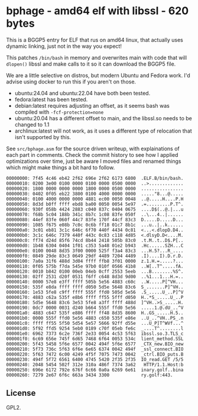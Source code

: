 # bphage - amd64 elf with libssl - 620 bytes

This is a BGGP5 entry for ELF that rus on amd64 linux, that actually uses
dynamic linking, just not in the way you expect!

This patches `/bin/bash` in memory and overwrites main with code that will 
`dlopen()` libssl and make calls to it so it can download the BGGP5 file.

We are a little selective on distros, but modern Ubuntu and Fedora work.
I'd advise using docker to run this if you aren't on those.
* ubuntu:24.04 and ubuntu:22.04 have both been tested.
* fedora:latest has been tested.
* debian:latest requires adjusting an offset, as it seems bash was compiled with
  `-fcf-protection=none`
* ubuntu:20.04 has a different offset to main, and the libssl.so needs to be
  changed to 1.1
* archlinux:latest will not work, as it uses a different type of relocation
  that isn't supported by this.

See `src/bphage.asm` for the source driven writeup, with explainations of each
part in comments.
Check the commit history to see how I applied optimizations over time, just be
aware I moved files and renamed things which might make things a bit hard to
follow.

```
00000000: 7f45 4c46 eb42 2f62 696e 2f62 6173 6800  .ELF.B/bin/bash.
00000010: 0200 3e00 0100 0000 0100 0000 0500 0000  ..>.............
00000020: 1800 0000 0000 0000 1800 0000 0500 0000  ................
00000030: 0402 0f05 eb22 3800 0100 4000 0000 0000  ....."8...@.....
00000040: 0100 4000 0000 0000 4881 ec00 0050 0048  ..@.....H....P.H
00000050: 8d3d b0ff ffff ebd8 ba00 0050 0054 5e97  .=.........P.T^.
00000060: 930f 058b 4424 2883 c040 837c 0404 0675  ....D$(..@.|...u
00000070: f68b 5c04 188b 341c 8b7c 1c08 83fe 050f  ..\...4..|......
00000080: 44ef 83fe 060f 44c7 83fe 170f 44cf 83c3  D.....D.....D...
00000090: 1085 f675 e08b 7c0c 0c6b ff18 01c7 8b1c  ...u..|..k......
000000a0: 3c01 eb81 3c1c 646c 6f70 440f 4434 0c81  <...<.dlopD.D4..
000000b0: 3c1c 646c 7379 440f 443c 0c83 c118 4d85  <.dlsyD.D<....M.
000000c0: ff74 d24d 85f6 74cd 8b44 2418 505b 83c0  .t.M..t..D$.P[..
000000d0: 1b48 6304 0404 1f01 c353 5a48 01e2 b943  .Hc......SZH...C
000000e0: 0100 0048 8d35 3f00 0000 525f f3a4 83c3  ...H.5?...R_....
000000f0: 0849 29de 83c3 0649 29df 4489 7204 4489  .I)....I).D.r.D.
00000100: 7a0a 31f6 488d 3d04 ffff ffb8 3f01 0000  z.1.H.=.....?...
00000110: 0f05 575b f7da 545e 97b0 010f 0566 41b8  ..W[..T^.....fA.
00000120: 0010 b842 0100 00eb 04eb 0cff 2553 5eeb  ...B........%S^.
00000130: 02ff 2531 d20f 0531 f6ff c648 8d3d 9d00  ..%1...1...H.=..
00000140: 0000 57e8 e3ff ffff 505b 5e56 4883 c60c  ..W.....P[^VH...
00000150: 535f e8da ffff ffff d050 5d5e 5648 83c6  S_.......P]^VH..
00000160: 1e53 5fe8 c9ff ffff 555f ffd0 505d 5e56  .S_.....U_..P]^V
00000170: 4883 c62a 535f e8b6 ffff ff55 5fff d050  H..*S_.....U_..P
00000180: 5d5e 5648 83c6 3e53 5fe8 a3ff ffff 488d  ]^VH..>S_.....H.
00000190: 0dc7 0000 0031 d240 b664 555f ffd0 5e56  .....1.@.dU_..^V
000001a0: 4883 c647 535f e886 ffff ff48 8d35 8600  H..GS_.....H.5..
000001b0: 0000 555f ffd0 5e56 4883 c650 535f e86e  ..U_..^VH..PS_.n
000001c0: ffff ff55 5f50 5d54 5e57 5666 92ff d55e  ...U_P]T^WVf...^
000001d0: 5f92 ffd5 9254 5eb0 0189 c70f 05eb fe6c  _....T^........l
000001e0: 6962 7373 6c2e 736f 2e33 0054 4c53 5f63  ibssl.so.3.TLS_c
000001f0: 6c69 656e 745f 6d65 7468 6f64 0053 534c  lient_method.SSL
00000200: 5f43 5458 5f6e 6577 0042 494f 5f6e 6577  _CTX_new.BIO_new
00000210: 5f73 736c 5f63 6f6e 6e65 6374 0042 494f  _ssl_connect.BIO
00000220: 5f63 7472 6c00 4249 4f5f 7075 7473 0042  _ctrl.BIO_puts.B
00000230: 494f 5f72 6561 6400 4745 5420 2f35 2f35  IO_read.GET /5/5
00000240: 2048 5454 502f 312e 310a 486f 7374 3a62   HTTP/1.1.Host:b
00000250: 696e 6172 792e 676f 6c66 0a0a 6269 6e61  inary.golf..bina
00000260: 7279 2e67 6f6c 663a 3434 3300            ry.golf:443.
```

## License

GPL2.
